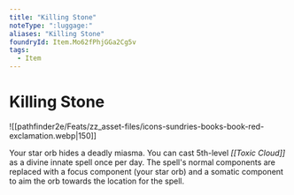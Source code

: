 ```yaml
---
title: "Killing Stone"
noteType: ":luggage:"
aliases: "Killing Stone"
foundryId: Item.Mo62fPhjGGa2Cg5v
tags:
  - Item
---
```


# Killing Stone
![[pathfinder2e/Feats/zz_asset-files/icons-sundries-books-book-red-exclamation.webp|150]]

Your star orb hides a deadly miasma. You can cast 5th-level _[[Toxic Cloud]]_ as a divine innate spell once per day. The spell's normal components are replaced with a focus component (your star orb) and a somatic component to aim the orb towards the location for the spell.
